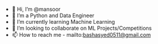 - 👋 Hi, I’m @mansoor
- 👀 I’m a Python and Data Engineer
- 🌱 I’m currently learning Machine Learning
- 💞️ I’m looking to collaborate on ML Projects/Competitions
- 📫 How to reach me - mailto:bashasyed0511@gmail.com


